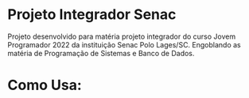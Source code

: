 # Projeto Integrador Senac

Projeto desenvolvido para matéria projeto integrador do curso Jovem Programador 2022 da instituição Senac Polo Lages/SC. Engoblando as matéria de Programação de Sistemas e Banco de Dados. 

# Como Usa:


